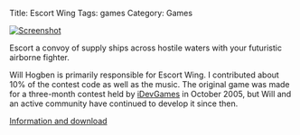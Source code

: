 Title: Escort Wing
Tags: games
Category: Games

[![Screenshot](|filename|/img/escort_wing_thumb.jpg)](http://owoho.com/EscortWing/page3/files/page3-1001-full.html)

Escort a convoy of supply ships across hostile waters with your futuristic
airborne fighter.

Will Hogben is primarily responsible for Escort Wing. I contributed about 10%
of the contest code as well as the music. The original game was made for a
three-month contest held by [iDevGames](http://www.idevgames.com/) in October
2005, but Will and an active community have continued to develop it since then.

[Information and download](http://owoho.com/EscortWing/)
